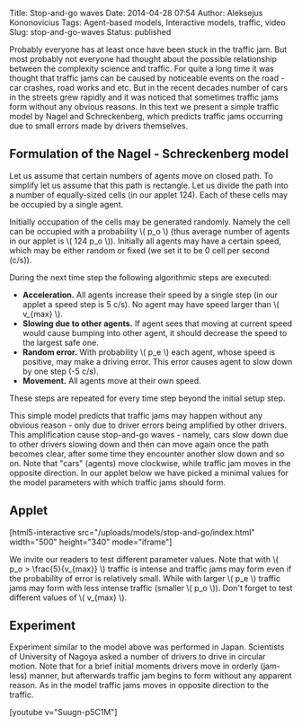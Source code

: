 Title: Stop-and-go waves
Date: 2014-04-28 07:54
Author: Aleksejus Kononovicius
Tags: Agent-based models, Interactive models, traffic, video
Slug: stop-and-go-waves
Status: published

Probably everyone has at least once have
been stuck in the traffic jam. But most probably not everyone had
thought about the possible relationship between the complexity science
and traffic. For quite a long time it was thought that traffic jams can
be caused by noticeable events on the road - car crashes, road works and
etc. But in the recent decades number of cars in the streets grew
rapidly and it was noticed that sometimes traffic jams form without any
obvious reasons. In this text we present a simple traffic model by Nagel
and Schreckenberg, which predicts traffic jams occurring due to small
errors made by drivers themselves.<!--more-->

Formulation of the Nagel - Schreckenberg model
----------------------------------------------

Let us assume that certain numbers of agents move on closed path. To
simplify let us assume that this path is rectangle. Let us divide the
path into a number of equally-sized cells (in our applet 124). Each of
these cells may be occupied by a single agent.

Initially occupation of the cells may be generated randomly. Namely the
cell can be occupied with a probability \\\(  p\_o \\\) (thus average
number of agents in our applet is \\\(  124 p\_o \\\)). Initially all
agents may have a certain speed, which may be either random or fixed (we
set it to be 0 cell per second (c/s)).

During the next time step the following algorithmic steps are executed:

-   **Acceleration.** All agents increase their speed by a single step
    (in our applet a speed step is 5 c/s). No agent may have speed
    larger than \\\(  v\_{max} \\\).
-   **Slowing due to other agents.** If agent sees that moving at
    current speed would cause bumping into other agent, it should
    decrease the speed to the largest safe one.
-   **Random error.** With probability \\\(  p\_e \\\) each agent, whose
    speed is positive, may make a driving error. This error causes agent
    to slow down by one step (-5 c/s).
-   **Movement.** All agents move at their own speed.

These steps are repeated for every time step beyond the initial setup
step.

This simple model predicts that traffic jams may happen without any
obvious reason - only due to driver errors being amplified by other
drivers. This amplification cause stop-and-go waves - namely, cars slow
down due to other drivers slowing down and then can move again once the
path becomes clear, after some time they encounter another slow down and
so on. Note that "cars" (agents) move clockwise, while traffic jam moves
in the opposite direction. In our applet below we have picked a minimal
values for the model parameters with which traffic jams should form.

Applet
------

[html5-interactive
src="/uploads/models/stop-and-go/index.html"
width="500" height="340" mode="iframe"]

We invite our readers to test different parameter values. Note that with
\\\(  p\_o &gt; \frac{5}{v\_{max}} \\\) traffic is intense and traffic
jams may form even if the probability of error is relatively small.
While with larger \\\(  p\_e \\\) traffic jams may form with less intense
traffic (smaller \\\(  p\_o \\\)). Don't forget to test different values
of \\\(  v\_{max} \\\).

Experiment
----------

Experiment similar to the model above was performed in Japan. Scientists
of University of Nagoya asked a number of drivers to drive in circular
motion. Note that for a brief initial moments drivers move in orderly
(jam-less) manner, but afterwards traffic jam begins to form without any
apparent reason. As in the model traffic jams moves in opposite
direction to the traffic.

[youtube v="Suugn-p5C1M"]
